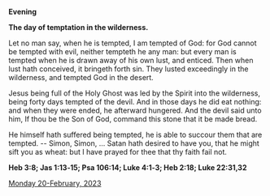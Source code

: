 **Evening**

**The day of temptation in the wilderness.**
 
Let no man say, when he is tempted, I am tempted of God: for God cannot be tempted with evil, neither tempteth he any man: but every man is tempted when he is drawn away of his own lust, and enticed. Then when lust hath conceived, it bringeth forth sin. They lusted exceedingly in the wilderness, and tempted God in the desert.
 
Jesus being full of the Holy Ghost was led by the Spirit into the wilderness, being forty days tempted of the devil. And in those days he did eat nothing: and when they were ended, he afterward hungered. And the devil said unto him, If thou be the Son of God, command this stone that it be made bread.
 
He himself hath suffered being tempted, he is able to succour them that are tempted. -- Simon, Simon, ... Satan hath desired to have you, that he might sift you as wheat: but I have prayed for thee that thy faith fail not.  

**Heb 3:8; Jas 1:13‑15; Psa 106:14; Luke 4:1‑3; Heb 2:18; Luke 22:31,32**

[Monday 20-February, 2023](https://t.me/daily_light)
